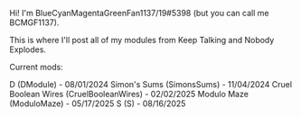 Hi! I'm BlueCyanMagentaGreenFan1137/19#5398 (but you can call me BCMGF1137).

This is where I'll post all of my modules from Keep Talking and Nobody Explodes.

Current mods:

D (DModule) - 08/01/2024
Simon's Sums (SimonsSums) - 11/04/2024
Cruel Boolean Wires (CruelBooleanWires) - 02/02/2025
Modulo Maze (ModuloMaze) - 05/17/2025
S (S) - 08/16/2025